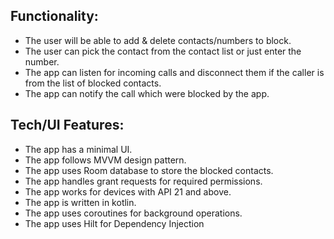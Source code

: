 ## Functionality:
- The user will be able to add & delete contacts/numbers to block.
- The user can pick the contact from the contact list or just enter the number.
- The app can listen for incoming calls and disconnect them if the caller is from the list of blocked contacts.
- The app can notify the call which were blocked by the app.

## Tech/UI Features:
- The app has a minimal UI.
- The app follows MVVM design pattern.
- The app uses Room database to store the blocked contacts.
- The app handles grant requests for required permissions.
- The app works for devices with API 21 and above.
- The app is written in kotlin.
- The app uses coroutines for background operations.
- The app uses Hilt for Dependency Injection